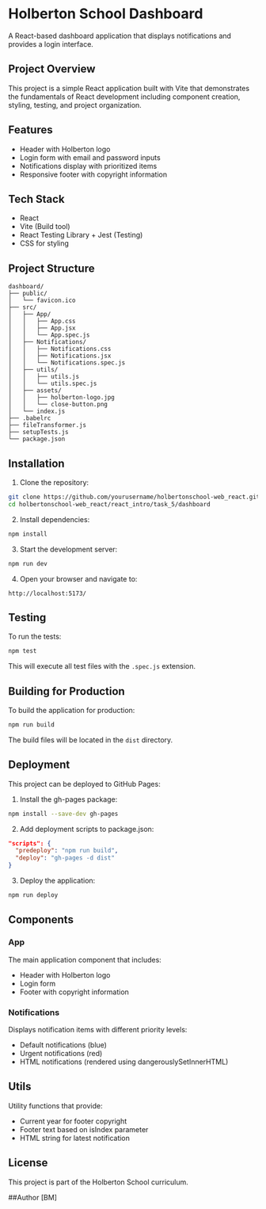 # Holberton School Dashboard

A React-based dashboard application that displays notifications and provides a login interface.

## Project Overview

This project is a simple React application built with Vite that demonstrates the fundamentals of React development including component creation, styling, testing, and project organization.

## Features

- Header with Holberton logo
- Login form with email and password inputs
- Notifications display with prioritized items
- Responsive footer with copyright information

## Tech Stack

- React
- Vite (Build tool)
- React Testing Library + Jest (Testing)
- CSS for styling

## Project Structure

```
dashboard/
├── public/
│   └── favicon.ico
├── src/
│   ├── App/
│   │   ├── App.css
│   │   ├── App.jsx
│   │   └── App.spec.js
│   ├── Notifications/
│   │   ├── Notifications.css
│   │   ├── Notifications.jsx
│   │   └── Notifications.spec.js
│   ├── utils/
│   │   ├── utils.js
│   │   └── utils.spec.js
│   ├── assets/
│   │   ├── holberton-logo.jpg
│   │   └── close-button.png
│   └── index.js
├── .babelrc
├── fileTransformer.js
├── setupTests.js
└── package.json
```

## Installation

1. Clone the repository:
```bash
git clone https://github.com/yourusername/holbertonschool-web_react.git
cd holbertonschool-web_react/react_intro/task_5/dashboard
```

2. Install dependencies:
```bash
npm install
```

3. Start the development server:
```bash
npm run dev
```

4. Open your browser and navigate to:
```
http://localhost:5173/
```

## Testing

To run the tests:

```bash
npm test
```

This will execute all test files with the `.spec.js` extension.

## Building for Production

To build the application for production:

```bash
npm run build
```

The build files will be located in the `dist` directory.

## Deployment

This project can be deployed to GitHub Pages:

1. Install the gh-pages package:
```bash
npm install --save-dev gh-pages
```

2. Add deployment scripts to package.json:
```json
"scripts": {
  "predeploy": "npm run build",
  "deploy": "gh-pages -d dist"
}
```

3. Deploy the application:
```bash
npm run deploy
```

## Components

### App

The main application component that includes:
- Header with Holberton logo
- Login form
- Footer with copyright information

### Notifications

Displays notification items with different priority levels:
- Default notifications (blue)
- Urgent notifications (red)
- HTML notifications (rendered using dangerouslySetInnerHTML)

## Utils

Utility functions that provide:
- Current year for footer copyright
- Footer text based on isIndex parameter 
- HTML string for latest notification

## License

This project is part of the Holberton School curriculum.

##Author
[BM]